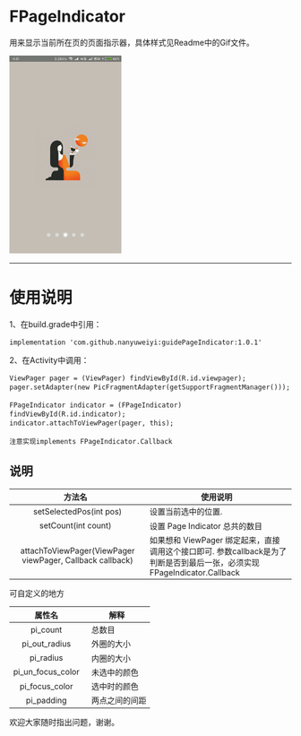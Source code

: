 # FPageIndicator
用来显示当前所在页的页面指示器，具体样式见Readme中的Gif文件。

![image](./help.gif)

---------------
# 使用说明
1、在build.grade中引用：
```
implementation 'com.github.nanyuweiyi:guidePageIndicator:1.0.1'
```
2、在Activity中调用：
```
ViewPager pager = (ViewPager) findViewById(R.id.viewpager);
pager.setAdapter(new PicFragmentAdapter(getSupportFragmentManager()));

FPageIndicator indicator = (FPageIndicator) findViewById(R.id.indicator);
indicator.attachToViewPager(pager, this);

注意实现implements FPageIndicator.Callback
```
## 说明

|方法名   	|使用说明   	|
|:-:	|---	|
|setSelectedPos(int pos)   	|设置当前选中的位置.   	|
|setCount(int count)   	|设置 Page Indicator 总共的数目   	|
|attachToViewPager(ViewPager viewPager, Callback callback)   	|如果想和 ViewPager 绑定起来，直接调用这个接口即可. 参数callback是为了判断是否到最后一张，必须实现FPageIndicator.Callback  	|

可自定义的地方

|属性名   	|解释   	|
|:-:	|---	|
|pi_count   	|总数目 	|
|pi_out_radius   	|外圈的大小 	|
|pi_radius   	|内圈的大小 	|
|pi_un_focus_color   	|未选中的颜色 	|
|pi_focus_color   	|选中时的颜色 	|
|pi_padding   	|两点之间的间距 	|


欢迎大家随时指出问题，谢谢。
